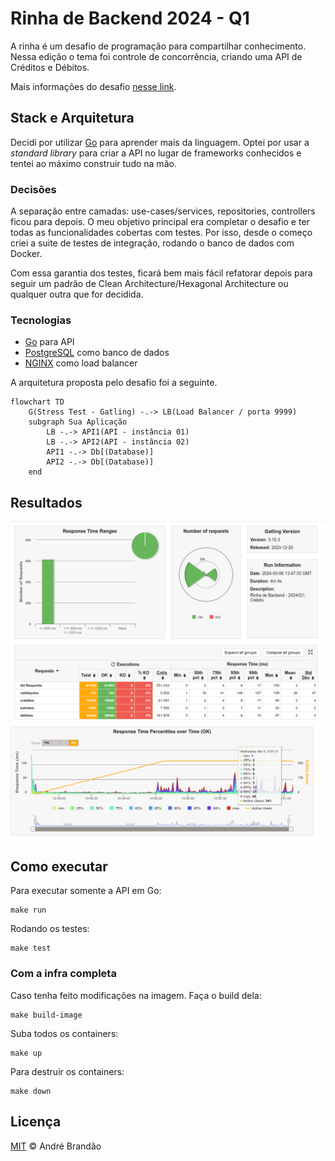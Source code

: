 # Rinha de Backend 2024 - Q1

A rinha é um desafio de programação para compartilhar conhecimento. Nessa edição o tema foi controle de concorrência, criando uma API de Créditos e Débitos.

Mais informações do desafio [nesse link](https://github.com/zanfranceschi/rinha-de-backend-2024-q1).

## Stack e Arquitetura

Decidi por utilizar [Go](https://go.dev/) para aprender mais da linguagem. Optei por usar a _standard library_ para criar a API no lugar de frameworks conhecidos e tentei ao máximo construir tudo na mão.

### Decisões

A separação entre camadas: use-cases/services, repositories, controllers ficou para depois. O meu objetivo principal era completar o desafio e ter todas as funcionalidades cobertas com testes. Por isso, desde o começo criei a suite de testes de integração, rodando o banco de dados com Docker.

Com essa garantia dos testes, ficará bem mais fácil refatorar depois para seguir um padrão de Clean Architecture/Hexagonal Architecture ou qualquer outra que for decidida.

### Tecnologias

- [Go](https://go.dev/) para API
- [PostgreSQL](https://www.postgresql.org/) como banco de dados
- [NGINX](https://www.nginx.com/) como load balancer

A arquitetura proposta pelo desafio foi a seguinte.

```mermaid
flowchart TD
    G(Stress Test - Gatling) -.-> LB(Load Balancer / porta 9999)
    subgraph Sua Aplicação
        LB -.-> API1(API - instância 01)
        LB -.-> API2(API - instância 02)
        API1 -.-> Db[(Database)]
        API2 -.-> Db[(Database)]
    end
```

## Resultados

![Response Time Table](./.github/gattling-1.png)
![Response Time Percentiles over Time](./.github/gattling-2.png)

## Como executar

Para executar somente a API em Go:

```
make run
```

Rodando os testes:

```
make test
```

### Com a infra completa

Caso tenha feito modificações na imagem. Faça o build dela:

```
make build-image
```

Suba todos os containers:

```
make up
```

Para destruir os containers:

```
make down
```

## Licença

[MIT](LICENSE) © André Brandão
